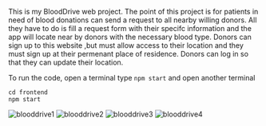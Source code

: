 This is my BloodDrive web project. The point of this project is for patients in need of blood donations can send a request to all nearby willing donors. 
All they have to do is fill a request form with their specifc information and the app will locate near by donors with the necessary blood type.
Donors can sign up to this website ,but must allow access to their location and they must sign up at their permenant place of residence.
Donors can log in so that they can update their location.

To run the code, open a terminal type
```npm start```
and open another terminal 
```
cd frontend
npm start
```

![blooddrive1](https://github.com/user-attachments/assets/e442fe04-eec4-44e6-87ef-08713b665b04)
![blooddrive2](https://github.com/user-attachments/assets/3ce892a8-8c70-4184-abf2-9445843813e9)
![blooddrive3](https://github.com/user-attachments/assets/79e45ab5-b0e6-4420-aed4-659387d00b78)
![blooddrive4](https://github.com/user-attachments/assets/83f28c93-4adc-4877-8955-20406a278905)
